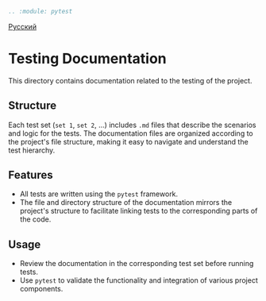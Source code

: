 ```rst
.. :module: pytest
```
[Русский](https://github.com/hypo69/hypotez/blob/master/pytest/readme.ru.md)
# Testing Documentation

This directory contains documentation related to the testing of the project.

## Structure

Each test set (`set 1`, `set 2`, ...) includes `.md` files that describe the scenarios and logic for the tests. The documentation files are organized according to the project's file structure, making it easy to navigate and understand the test hierarchy.

## Features

- All tests are written using the `pytest` framework.
- The file and directory structure of the documentation mirrors the project's structure to facilitate linking tests to the corresponding parts of the code.

## Usage

- Review the documentation in the corresponding test set before running tests.
- Use `pytest` to validate the functionality and integration of various project components.
